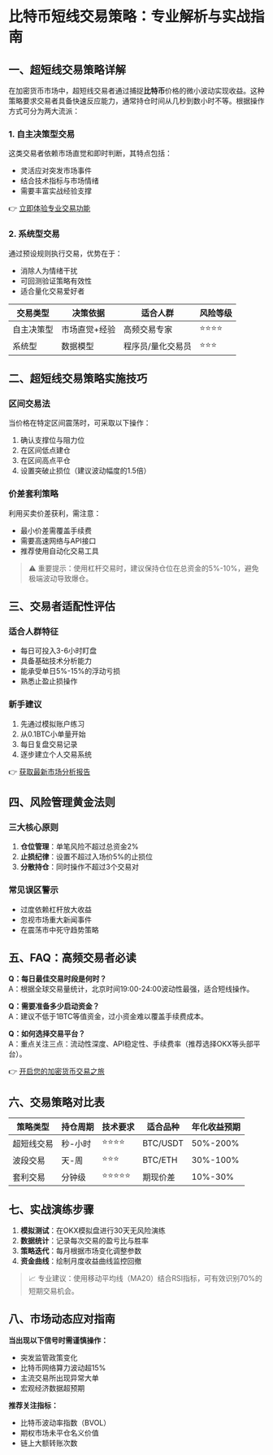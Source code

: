 # 比特币短线交易策略：专业解析与实战指南

## 一、超短线交易策略详解

在加密货币市场中，超短线交易者通过捕捉**比特币**价格的微小波动实现收益。这种策略要求交易者具备快速反应能力，通常持仓时间从几秒到数小时不等。根据操作方式可分为两大流派：

### 1. 自主决策型交易
这类交易者依赖市场直觉和即时判断，其特点包括：
- 灵活应对突发市场事件
- 结合技术指标与市场情绪
- 需要丰富实战经验支撑

👉 [立即体验专业交易功能](https://bit.ly/okx_welcome)

### 2. 系统型交易
通过预设规则执行交易，优势在于：
- 消除人为情绪干扰
- 可回测验证策略有效性
- 适合量化交易爱好者

| 交易类型       | 决策依据       | 适合人群         | 风险等级 |
|----------------|----------------|------------------|----------|
| 自主决策型     | 市场直觉+经验  | 高频交易专家     | ⭐⭐⭐⭐    |
| 系统型         | 数据模型       | 程序员/量化交易员| ⭐⭐⭐      |

## 二、超短线交易策略实施技巧

### 区间交易法
当价格在特定区间震荡时，可采取以下操作：
1. 确认支撑位与阻力位
2. 在区间低点建仓
3. 在区间高点平仓
4. 设置突破止损位（建议波动幅度的1.5倍）

### 价差套利策略
利用买卖价差获利，需注意：
- 最小价差需覆盖手续费
- 需要高速网络与API接口
- 推荐使用自动化交易工具

> ⚠️ 重要提示：使用杠杆交易时，建议保持仓位在总资金的5%-10%，避免极端波动导致爆仓。

## 三、交易者适配性评估

### 适合人群特征
- 每日可投入3-6小时盯盘
- 具备基础技术分析能力
- 能承受单日5%-15%的浮动亏损
- 熟悉止盈止损操作

### 新手建议
1. 先通过模拟账户练习
2. 从0.1BTC小单量开始
3. 每日复盘交易记录
4. 逐步建立个人交易系统

👉 [获取最新市场分析报告](https://bit.ly/okx_welcome)

## 四、风险管理黄金法则

### 三大核心原则
1. **仓位管理**：单笔风险不超过总资金2%
2. **止损纪律**：设置不超过入场价5%的止损位
3. **分散持仓**：同时操作不超过3个交易对

### 常见误区警示
- 过度依赖杠杆放大收益
- 忽视市场重大新闻事件
- 在震荡市中死守趋势策略

## 五、FAQ：高频交易者必读

**Q：每日最佳交易时段是何时？**  
A：根据全球交易量统计，北京时间19:00-24:00波动性最强，适合短线操作。

**Q：需要准备多少启动资金？**  
A：建议不低于1BTC等值资金，过小资金难以覆盖手续费成本。

**Q：如何选择交易平台？**  
A：重点关注三点：流动性深度、API稳定性、手续费率（推荐选择OKX等头部平台）。

👉 [开启您的加密货币交易之旅](https://bit.ly/okx_welcome)

## 六、交易策略对比表

| 策略类型   | 持仓周期 | 技术要求 | 适合品种     | 年化收益预期 |
|------------|----------|----------|--------------|--------------|
| 超短线交易 | 秒-小时  | ⭐⭐⭐⭐     | BTC/USDT     | 50%-200%     |
| 波段交易   | 天-周    | ⭐⭐⭐      | BTC/ETH      | 30%-100%     |
| 套利交易   | 分钟级   | ⭐⭐⭐⭐⭐    | 期现价差     | 10%-30%      |

## 七、实战演练步骤

1. **模拟测试**：在OKX模拟盘进行30天无风险演练
2. **数据统计**：记录每次交易的盈亏比与胜率
3. **策略迭代**：每月根据市场变化调整参数
4. **资金曲线**：绘制月度收益曲线监控回撤

> 📈 专业建议：使用移动平均线（MA20）结合RSI指标，可有效识别70%的短期交易机会。

## 八、市场动态应对指南

**当出现以下信号时需谨慎操作：**
- 突发监管政策变化
- 比特币网络算力波动超15%
- 主流交易所出现异常大单
- 宏观经济数据超预期

**推荐关注指标：**
- 比特币波动率指数（BVOL）
- 期权市场未平仓名义价值
- 链上大额转账次数
